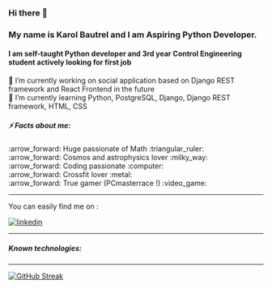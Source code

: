
### Hi there 👋
<h3> My name is Karol Bautrel and I am Aspiring Python Developer. </h3>

<h4> I am self-taught Python developer and 3rd year Control Engineering student actively looking for first job </h4>
<div>🔭 I’m currently working on social application based on Django REST framework and React Frontend in the future </div>
<div>🌱 I’m currently learning Python, PostgreSQL, Django, Django REST framework, HTML, CSS </div>
<h5>⚡ Facts about me: </h5>
 :arrow_forward: Huge passionate of Math :triangular_ruler:
 <br>
 :arrow_forward: Cosmos and astrophysics lover :milky_way:
  <br>
 :arrow_forward: Coding passionate :computer:
  <br>
 :arrow_forward: Crossfit lover :metal:
  <br>
 :arrow_forward: True gamer (PCmasterrace !)  :video_game:

<hr>

You can easily find me on :
<br>

[![linkedin](https://cloud.githubusercontent.com/assets/17016297/18839848/0fc7e74e-83d2-11e6-8c6a-277fc9d6e067.png)][2]
<br>
  


<hr>

<h5> Known technologies: </h5>








<hr>

[![GitHub Streak](https://github-readme-streak-stats.herokuapp.com?user=KarolBautrel&theme=radical&date_format=M%20j%5B%2C%20Y%5D)](https://git.io/streak-stats)

>
[1]: https://github.com/KarolBautrel
[2]: https://www.linkedin.com/in/karol-bautrel/
[3]: https://www.facebook.com/your_contact_info

<!--
**KarolBautrel/KarolBautrel** is a ✨ _special_ ✨ repository because its `README.md` (this file) appears on your GitHub profile.

Here are some ideas to get you started:

- 🔭 I’m currently working on ...
- 🌱 I’m currently learning ...
- 👯 I’m looking to collaborate on ...
- 🤔 I’m looking for help with ...
- 💬 Ask me about ...
- 📫 How to reach me: ...
- 😄 Pronouns: ...
- ⚡ Fun fact: ...
-->
